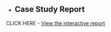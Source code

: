 - ## Case Study Report
CLICK HERE - [View the interactive report](https://dimitris-markopoulos.github.io/xrt-trading-case-study/report.html)

